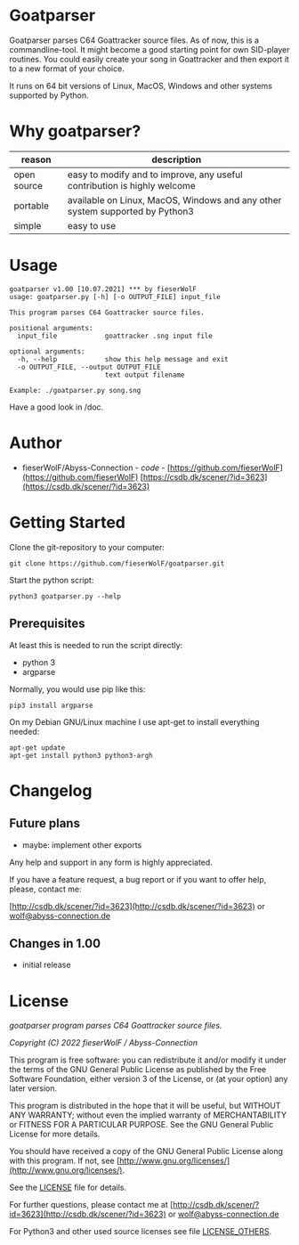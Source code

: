 # Goatparser

Goatparser parses C64 Goattracker source files.
As of now, this is a commandline-tool.
It might become a good starting point for own SID-player routines.
You could easily create your song in Goattracker and then export it to a new format of your choice.

It runs on 64 bit versions of Linux, MacOS, Windows and other systems supported by Python. 


# Why goatparser?

reason | description
---|---
open source | easy to modify and to improve, any useful contribution is highly welcome
portable | available on Linux, MacOS, Windows and any other system supported by Python3
simple | easy to use


# Usage

    goatparser v1.00 [10.07.2021] *** by fieserWolF
    usage: goatparser.py [-h] [-o OUTPUT_FILE] input_file

    This program parses C64 Goattracker source files.

    positional arguments:
      input_file            goattracker .sng input file

    optional arguments:
      -h, --help            show this help message and exit
      -o OUTPUT_FILE, --output OUTPUT_FILE
                            text output filename

    Example: ./goatparser.py song.sng


Have a good look in /doc.


# Author

* fieserWolF/Abyss-Connection - *code* - [https://github.com/fieserWolF](https://github.com/fieserWolF) [https://csdb.dk/scener/?id=3623](https://csdb.dk/scener/?id=3623)


# Getting Started

Clone the git-repository to your computer:
```
git clone https://github.com/fieserWolF/goatparser.git
```

Start the python script:
```
python3 goatparser.py --help
```



## Prerequisites

At least this is needed to run the script directly:

- python 3
- argparse

Normally, you would use pip like this:
```
pip3 install argparse
```

On my Debian GNU/Linux machine I use apt-get to install everything needed:
```
apt-get update
apt-get install python3 python3-argh
```
# Changelog

## Future plans

- maybe: implement other exports

Any help and support in any form is highly appreciated.

If you have a feature request, a bug report or if you want to offer help, please, contact me:

[http://csdb.dk/scener/?id=3623](http://csdb.dk/scener/?id=3623)
or
[wolf@abyss-connection.de](wolf@abyss-connection.de)


## Changes in 1.00

- initial release

# License

_goatparser program parses C64 Goattracker source files._

_Copyright (C) 2022 fieserWolF / Abyss-Connection_

This program is free software: you can redistribute it and/or modify it under the terms of the GNU General Public License as published by the Free Software Foundation, either version 3 of the License, or (at your option) any later version.

This program is distributed in the hope that it will be useful, but WITHOUT ANY WARRANTY;
without even the implied warranty of MERCHANTABILITY or FITNESS FOR A PARTICULAR PURPOSE.
See the GNU General Public License for more details.

You should have received a copy of the GNU General Public License along with this program.
If not, see [http://www.gnu.org/licenses/](http://www.gnu.org/licenses/).

See the [LICENSE](LICENSE) file for details.

For further questions, please contact me at
[http://csdb.dk/scener/?id=3623](http://csdb.dk/scener/?id=3623)
or
[wolf@abyss-connection.de](wolf@abyss-connection.de)

For Python3 and other used source licenses see file [LICENSE_OTHERS](LICENSE_OTHERS).


